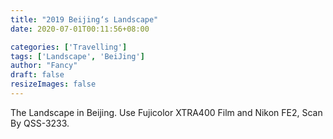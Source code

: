 ```yaml
---
title: "2019 Beijing‘s Landscape"
date: 2020-07-01T00:11:56+08:00

categories: ['Travelling']
tags: ['Landscape', 'BeiJing']
author: "Fancy"
draft: false
resizeImages: false
---
```

The Landscape in Beijing. Use Fujicolor XTRA400 Film and Nikon FE2, Scan By QSS-3233.
